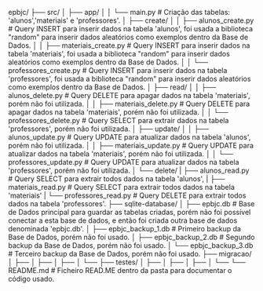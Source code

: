 epbjc/
├── src/
│   ├── app/
│   │   └── main.py                                   # Criação das tabelas: 'alunos','materiais' e 'professores'.
│   ├── create/
│   │   ├── alunos_create.py                          # Query INSERT para inserir dados na tabela 'alunos', foi usada a biblioteca "random" para inserir dados aleatórios como exemplos dentro da Base de Dados.
│   │   ├── materiais_create.py                       # Query INSERT para inserir dados na tabela 'materiais', foi usada a biblioteca "random" para inserir dados aleatórios como exemplos dentro da Base de Dados.
│   │   └── professores_create.py                     # Query INSERT para inserir dados na tabela 'professores', foi usada a biblioteca "random" para inserir dados aleatórios como exemplos dentro da Base de Dados. 
│   ├── read/
│   │   ├── alunos_delete.py                          # Query DELETE para apagar dados na tabela 'materiais', porém não foi utilizada.
│   │   ├── materiais_delete.py                       # Query DELETE para apagar dados na tabela 'materiais', porém não foi utilizada.
│   │   └── professores_delete.py                     # Query SELECT para extrair dados na tabela 'professores', porém não foi utilizada.
│   ├── update/
│   │   ├── alunos_update.py                          # Query UPDATE para atualizar dados na tabela 'alunos', porém não foi utilizada.
│   │   ├── materiais_update.py                       # Query UPDATE para atualizar dados na tabela 'materiais', porém não foi utilizada. 
│   │   └── professores_update.py                     # Query UPDATE para atualizar dados na tabela 'professores', porém não foi utilizada.
│   └── delete/
|       ├── alunos_read.py                           # Query SELECT para extrair todos dados na tabela 'alunos', 
|       ├── materiais_read.py                        # Query SELECT para extrair todos dados na tabela 'materiais' 
|       └── professores_read.py                      # Query DELETE para extrair todos dados na tabela 'professores'.
├── sqlite-database/
│   ├── epbjc.db                                      # Base de Dados principal para guardar as tabelas criadas, porém não foi possível conectar a esta base de dados, e então foi criada outra base de dados denominada 'epbjc.db'.
│   ├── epbjc_backup_1.db                             # Primeiro backup da Base de Dados, porém não foi usado.
│   ├── epbjc_backup_2.db                             # Segundo backup da Base de Dados, porém não foi usado.
│   └── epbjc_backup_3.db                             # Terceiro backup da Base de Dados, porém não foi usado.
├── migracao/
│   ├── 
│   ├── 
│   ├── 
│   └── 
├── testes/
│   ├── 
│   ├── 
│   ├── 
│   └── 
└── README.md                                          # Ficheiro READ.ME dentro da pasta para documentar o código usado.

